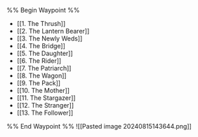 %% Begin Waypoint %%
- [[1. The Thrush]]
- [[2. The Lantern Bearer]]
- [[3. The Newly Weds]]
- [[4. The Bridge]]
- [[5. The Daughter]]
- [[6. The Rider]]
- [[7. The Patriarch]]
- [[8. The Wagon]]
- [[9. The Pack]]
- [[10. The Mother]]
- [[11. The Stargazer]]
- [[12. The Stranger]]
- [[13. The Follower]]

%% End Waypoint %%
![[Pasted image 20240815143644.png]]




